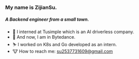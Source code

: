 ### My name is ZijianSu.
##### A Backend engineer from a small town.
* 🍎 I interned at Tusimple which is an AI driverless company. 
* 🍉 And now, I am in Bytedance.
* ⛷ I worked on K8s and Go developed as an intern. 
* 🐮 How to reach me: su2537731609@gmail.com
